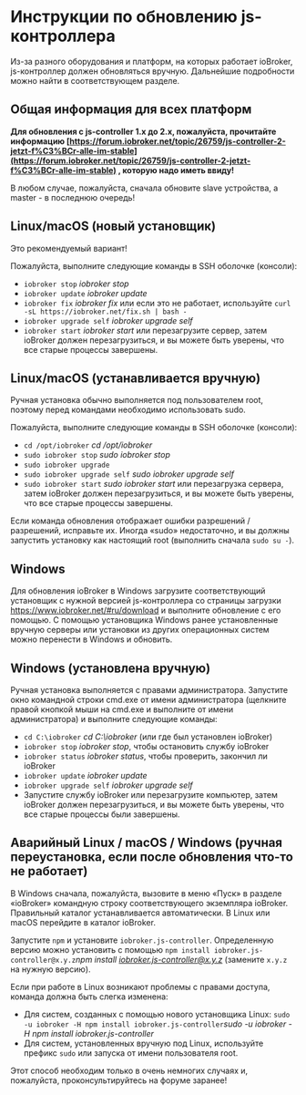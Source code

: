 # Инструкции по обновлению js-контроллера

Из-за разного оборудования и платформ, на которых работает ioBroker, js-контроллер должен обновляться вручную. Дальнейшие подробности можно найти в соответствующем разделе.

## Общая информация для всех платформ

**Для обновления с js-controller 1.x до 2.x, пожалуйста, прочитайте информацию [https://forum.iobroker.net/topic/26759/js-controller-2-jetzt-f%C3%BCr-alle-im-stable](https://forum.iobroker.net/topic/26759/js-controller-2-jetzt-f%C3%BCr-alle-im-stable) , которую надо иметь ввиду!**

В любом случае, пожалуйста, сначала обновите slave устройства, а master - в последнюю очередь!

## Linux/macOS (новый установщик)
Это рекомендуемый вариант!

Пожалуйста, выполните следующие команды в SSH оболочке (консоли):
* `iobroker stop` *iobroker stop*
* `iobroker update` *iobroker update*
* `iobroker fix` *iobroker fix* или если это не работает, используйте `curl -sL https://iobroker.net/fix.sh | bash -`
* `iobroker upgrade self` *iobroker upgrade self*
* `iobroker start` *iobroker start* или перезагрузите сервер, затем ioBroker должен перезагрузиться, и вы можете быть уверены, что все старые процессы завершены.
<!-- copy
iobroker stop
iobroker update
iobroker fix
iobroker upgrade self
iobroker start
-->

## Linux/macOS (устанавливается вручную)

Ручная установка обычно выполняется под пользователем root, поэтому перед командами необходимо использовать sudo.

Пожалуйста, выполните следующие команды в SSH оболочке (консоли):
* `cd /opt/iobroker` *cd /opt/iobroker*
* `sudo iobroker stop` *sudo iobroker stop*
* `sudo iobroker upgrade`
* `sudo iobroker upgrade self` *sudo iobroker upgrade self*
* `sudo iobroker start` *sudo iobroker start* или перезагрузка сервера, затем ioBroker должен перезагрузиться, и вы можете быть уверены, что все старые процессы завершены.
<!-- copy
cd /opt/iobroker
sudo iobroker stop
sudo iobroker upgrade
sudo iobroker upgrade self
sudo iobroker start
-->

Если команда обновления отображает ошибки разрешений / разрешений, исправьте их. Иногда «sudo» недостаточно, и вы должны запустить установку как настоящий root (выполнить сначала `sudo su -`).

## Windows

Для обновления ioBroker в Windows загрузите соответствующий установщик с нужной версией js-контроллера со страницы загрузки https://www.iobroker.net/#ru/download и выполните обновление с его помощью. С помощью установщика Windows ранее установленные вручную серверы или установки из других операционных систем можно перенести в Windows и обновить.

## Windows (установлена вручную)

Ручная установка выполняется с правами администратора. Запустите окно командной строки cmd.exe от имени администратора (щелкните правой кнопкой мыши на cmd.exe и выполните от имени администратора) и выполните следующие команды:

* `cd C:\iobroker` *cd C:\iobroker* (или где был установлен ioBroker)
* `iobroker stop` *iobroker stop*, чтобы остановить службу ioBroker
* `iobroker status` *iobroker status*, чтобы проверить, закончил ли ioBroker
* `iobroker update` *iobroker update*
* `iobroker upgrade self` *iobroker upgrade self*
* Запустите службу ioBroker или перезагрузите компьютер, затем ioBroker должен перезагрузиться, и вы можете быть уверены, что все старые процессы были завершены.
<!-- copy
cd C:\iobroker
iobroker stop
iobroker status
iobroker update
iobroker upgrade self
-->

## Аварийный Linux / macOS / Windows (ручная переустановка, если после обновления что-то не работает)

В Windows сначала, пожалуйста, вызовите в меню «Пуск» в разделе «ioBroker» командную строку соответствующего экземпляра ioBroker. Правильный каталог устанавливается автоматически. В Linux или macOS перейдите в каталог ioBroker.

Запустите `npm` и установите `iobroker.js-controller`. Определенную версию можно установить с помощью `npm install iobroker.js-controller@x.y.z`*npm install iobroker.js-controller@x.y.z* (замените `x.y.z` на нужную версию).

Если при работе в Linux возникают проблемы с правами доступа, команда должна быть слегка изменена:

* Для систем, созданных с помощью нового установщика Linux: `sudo -u iobroker -H npm install iobroker.js-controller`*sudo -u iobroker -H npm install iobroker.js-controller*
* Для систем, установленных вручную под Linux, используйте префикс `sudo` или запуска от имени пользователя root.

Этот способ необходим только в очень немногих случаях и, пожалуйста, проконсультируйтесь на форуме заранее!
